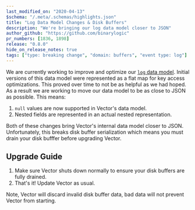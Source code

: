 ```yaml
---
last_modified_on: "2020-04-13"
$schema: "/.meta/.schemas/highlights.json"
title: "Log Data Model Changes & Disk Buffers"
description: "We're bringing our log data model closer to JSON"
author_github: "https://github.com/binarylogic"
pr_numbers: [1836, 1898]
release: "0.8.0"
hide_on_release_notes: true
tags: ["type: breaking change", "domain: buffers", "event type: log"]
---
```


We are currently working to improve and optimize our [`log` data
model][docs.data-model.log]. Initial versions of this data model were
represented as a flat map for key access optimizations. This proved over time
to not be as helpful as we had hoped. As a result we are working to move our
data model to be as close to JSON as possible. This means:

1. `null` values are now supported in Vector's data model.
2. Nested fields are represented in an actual nested representation.

Both of these changes bring Vector's internal data model closer to JSON.
Unfortunately, this breaks disk buffer serialization which means you must
drain your disk bufffer before upgrading Vector.

## Upgrade Guide

1. Make sure Vector shuts down normally to ensure your disk buffers are fully
   drained.
2. That's it! Update Vector as usual.

Note, Vector will discard invalid disk buffer data, bad data will not prevent
Vector from starting.


[docs.data-model.log]: /docs/about/data-model/log/
